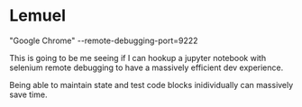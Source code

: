 # Lemuel

"Google Chrome" --remote-debugging-port=9222

This is going to be me seeing if I can hookup a jupyter notebook with selenium remote debugging to have a massively efficient dev experience.

Being able to maintain state and test code blocks inidividually can massively save time.

